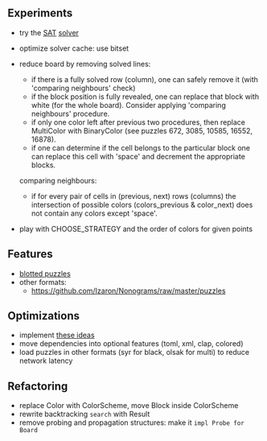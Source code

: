 ## Experiments
- try the [SAT](https://jix.one/tags/sat/) [solver](https://jix.github.io/varisat/manual/master/index.html)
- optimize solver cache: use bitset
- reduce board by removing solved lines:
  - if there is a fully solved row (column), one can safely remove it (with 'comparing neighbours' check)
  - if the block position is fully revealed, one can replace that block with white (for the whole board).
  Consider applying 'comparing neighbours' procedure.
  - if only one color left after previous two procedures, then replace MultiColor with BinaryColor
    (see puzzles 672, 3085, 10585, 16552, 16878).
  - if one can determine if the cell belongs to the particular block
    one can replace this cell with 'space' and decrement the appropriate blocks.

  comparing neighbours:
  - if for every pair of cells in (previous, next) rows (columns) the intersection
    of possible colors (colors_previous & color_next) does not contain any colors except 'space'.
- play with CHOOSE_STRATEGY and the order of colors for given points


## Features
- [blotted puzzles](https://webpbn.com/19407)
- other formats:
  - https://github.com/Izaron/Nonograms/raw/master/puzzles


## Optimizations
- implement [these ideas](https://habr.com/ru/post/454586/#comment_20248388)
- move dependencies into optional features (toml, xml, clap, colored)
- load puzzles in other formats (syr for black, olsak for multi) to reduce network latency


## Refactoring
- replace Color with ColorScheme, move Block inside ColorScheme
- rewrite backtracking `search` with Result
- remove probing and propagation structures: make it `impl Probe for Board`

